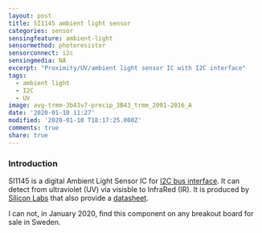 ```yaml
---
layout: post
title: SI1145 ambient light sensor
categories: sensor
sensingfeature: ambient-light
sensormethod: photoresistor
sensorconnect: i2c
sensingmedia: NA
excerpt: "Proximity/UV/ambient light sensor IC with I2C interface"
tags:
  - ambient light
  - I2C
  - UV
image: avg-trmm-3b43v7-precip_3B43_trmm_2001-2016_A
date: '2020-01-10 11:27'
modified: '2020-01-10 T18:17:25.000Z'
comments: true
share: true
---
```

<script src="https://karttur.github.io/common/assets/js/karttur/togglediv.js"></script>

### Introduction

SI1145 is a digital Ambient Light Sensor IC for [I2C bus interface](../../ide/ide-I2C). It can detect from ultraviolet (UV) via visisble to InfraRed (IR). It is produced by [Silicon Labs](https://www.silabs.com) that also provide a [datasheet](https://www.silabs.com/documents/public/data-sheets/Si1145-46-47.pdf).

I can not, in January 2020, find this component on any breakout board for sale in Sweden.
